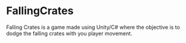 # FallingCrates
Falling Crates is a game made using Unity/C# where the objective is to dodge the falling crates with you player movement.
